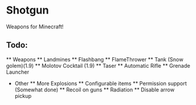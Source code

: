 Shotgun
=====

Weapons for Minecraft!

Todo:
---------------

** Weapons
** Landmines
** Flashbang
** FlameThrower
** Tank (Snow golem)(1.9)
** Molotov Cocktail (1.9)
** Taser
** Automatic Rifle
** Grenade Launcher
* Other
** More Explosions
** Configurable items
** Permission support (Somewhat done)
** Recoil on guns
** Radiation
** Disable arrow pickup